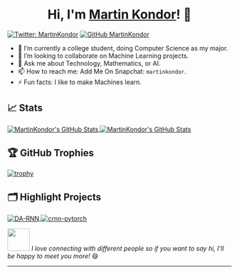 <h1 align="center">
  Hi, I'm <a href="https://martinkondor.github.io" title="My website">Martin Kondor</a>! 👋
</h1>

[![Twitter: MartinKondor](https://img.shields.io/twitter/follow/MartinKondor?style=social)](https://twitter.com/MartinKondor)
[![GitHub MartinKondor](https://img.shields.io/github/followers/MartinKondor?label=follow&style=social)](https://github.com/MartinKondor)

* 🏫 I’m currently a college student, doing Computer Science as my major.
* 👯 I’m looking to collaborate on Machine Learning projects.
* 💬 Ask me about Technology, Mathematics, or AI.
* 📫 How to reach me: Add Me On Snapchat: `martinkondor`.
* ⚡ Fun facts: I like to make Machines learn.

## 📈 Stats

<a href="https://github.com/MartinKondor/MartinKondor">
  <img align="center" src="https://github-readme-stats.vercel.app/api/top-langs/?username=MartinKondor&hide=css,html&title_color=6aa6f8&text_color=8a919a&icon_color=6aa6f8&bg_color=0e1116" alt="MartinKondor's GitHub Stats" />
</a>

<a href="https://github.com/MartinKondor/MartinKondor">
  <img align="center" src="https://github-readme-stats.vercel.app/api?username=MartinKondor&show_icons=true&line_height=27&count_private=true&title_color=6aa6f8&text_color=8a919a&icon_color=6aa6f8&bg_color=0e1116" alt="MartinKondor's GitHub Stats" />
</a>


## 🏆 GitHub Trophies

[![trophy](https://github-profile-trophy.vercel.app/?username=MartinKondor&theme=darkhub&column=7)](https://github.com/ryo-ma/github-profile-trophy)

## 🗂️ Highlight Projects

<a href="https://github.com/MartinKondor/pyai">
  <img align="center" src="https://github-readme-stats.vercel.app/api/pin/?username=MartinKondor&repo=pyai&show_icons=true&line_height=27&title_color=6aa6f8&text_color=8a919a&icon_color=6aa6f8&bg_color=0e1116" alt="DA-RNN" />
</a>

<a href="https://github.com/MartinKondor/MachineLearning">
  <img align="center" src="https://github-readme-stats.vercel.app/api/pin/?username=MartinKondor&repo=MachineLearning&show_icons=true&line_height=27&title_color=6aa6f8&text_color=8a919a&icon_color=6aa6f8&bg_color=0e1116" alt="crnn-pytorch" />
</a>

<br>

<img src="https://media.giphy.com/media/LnQjpWaON8nhr21vNW/giphy.gif" width="50"> _I love connecting with different people so if you want to say hi, I'll be happy to meet you more!_ 😄

---

<!--
**MartinKondor/MartinKondor** is a ✨ _special_ ✨ repository because its `README.md` (this file) appears on your GitHub profile.

Here are some ideas to get you started:

- 🔭 I’m currently working on ...
- 🌱 I’m currently learning ...
- 👯 I’m looking to collaborate on ...
- 🤔 I’m looking for help with ...
- 💬 Ask me about ...
- 📫 How to reach me: ...
- 😄 Pronouns: ...
- ⚡ Fun fact: ...
-->
